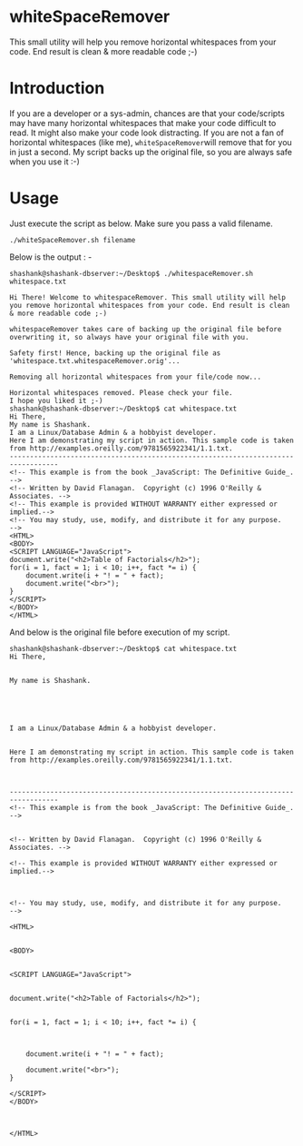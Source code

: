# whiteSpaceRemover
This small utility will help you remove horizontal whitespaces from your code. End result is clean &amp; more readable code ;-)

# Introduction
If you are a developer or a sys-admin, chances are that your code/scripts may have many horizontal whitespaces that make your code difficult to read.
It might also make your code look distracting. If you are not a fan of horizontal whitespaces (like me), ``whiteSpaceRemover``will remove that for you in just a second.
My script backs up the original file, so you are always safe when you use it :-)

# Usage
Just execute the script as below. Make sure you pass a valid filename.

```
./whiteSpaceRemover.sh filename
```

Below is the output : - 
```
shashank@shashank-dbserver:~/Desktop$ ./whitespaceRemover.sh whitespace.txt 

Hi There! Welcome to whitespaceRemover. This small utility will help you remove horizontal whitespaces from your code. End result is clean & more readable code ;-)

whitespaceRemover takes care of backing up the original file before overwriting it, so always have your original file with you.

Safety first! Hence, backing up the original file as 'whitespace.txt.whitespaceRemover.orig'...

Removing all horizontal whitespaces from your file/code now...

Horizontal whitespaces removed. Please check your file.
I hope you liked it ;-)
shashank@shashank-dbserver:~/Desktop$ cat whitespace.txt
Hi There,
My name is Shashank.
I am a Linux/Database Admin & a hobbyist developer.
Here I am demonstrating my script in action. This sample code is taken from http://examples.oreilly.com/9781565922341/1.1.txt.
----------------------------------------------------------------------------------
<!-- This example is from the book _JavaScript: The Definitive Guide_.     -->
<!-- Written by David Flanagan.  Copyright (c) 1996 O'Reilly & Associates. -->
<!-- This example is provided WITHOUT WARRANTY either expressed or implied.-->
<!-- You may study, use, modify, and distribute it for any purpose.        -->
<HTML>
<BODY>
<SCRIPT LANGUAGE="JavaScript">
document.write("<h2>Table of Factorials</h2>");
for(i = 1, fact = 1; i < 10; i++, fact *= i) {
    document.write(i + "! = " + fact);
    document.write("<br>");
}
</SCRIPT>
</BODY>
</HTML> 

```
And below is the original file before execution of my script.

```
shashank@shashank-dbserver:~/Desktop$ cat whitespace.txt 
Hi There,


My name is Shashank.





I am a Linux/Database Admin & a hobbyist developer.


Here I am demonstrating my script in action. This sample code is taken from http://examples.oreilly.com/9781565922341/1.1.txt.



----------------------------------------------------------------------------------
<!-- This example is from the book _JavaScript: The Definitive Guide_.     -->


<!-- Written by David Flanagan.  Copyright (c) 1996 O'Reilly & Associates. -->

<!-- This example is provided WITHOUT WARRANTY either expressed or implied.-->



<!-- You may study, use, modify, and distribute it for any purpose.        -->

<HTML>


<BODY>


<SCRIPT LANGUAGE="JavaScript">


document.write("<h2>Table of Factorials</h2>");


for(i = 1, fact = 1; i < 10; i++, fact *= i) {



    document.write(i + "! = " + fact);

    document.write("<br>");
}

</SCRIPT>
</BODY>



</HTML> 

```
